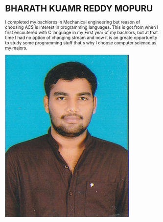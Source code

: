 # BHARATH KUAMR REDDY MOPURU
I completed my bachlores in Mechanical engineering but reason of choosing ACS is interest in programming languages. This is got from when I first encoutered with C language in my First year of my bachlors, but at that time I had no option of changing  stream and now it is an greate opportunity to study some programming stuff that,s why I choose computer science  as my majors.

![image](https://github.com/BharathMopuru/assignment2-MOPURU/blob/main/Bharat_pic.jpg)


